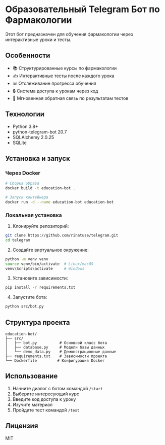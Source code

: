 # Образовательный Telegram Бот по Фармакологии

Этот бот предназначен для обучения фармакологии через интерактивные уроки и тесты.

## Особенности

- 📚 Структурированные курсы по фармакологии
- ✍️ Интерактивные тесты после каждого урока
- 📊 Отслеживание прогресса обучения
- 🔒 Система доступа к урокам через код
- 🎯 Мгновенная обратная связь по результатам тестов

## Технологии

- Python 3.8+
- python-telegram-bot 20.7
- SQLAlchemy 2.0.25
- SQLite

## Установка и запуск

### Через Docker

```bash
# Сборка образа
docker build -t education-bot .

# Запуск контейнера
docker run -d --name education-bot education-bot
```

### Локальная установка

1. Клонируйте репозиторий:
```bash
git clone https://github.com/rinatuse/telegram.git
cd telegram
```

2. Создайте виртуальное окружение:
```bash
python -m venv venv
source venv/bin/activate  # Linux/macOS
venv\Scripts\activate     # Windows
```

3. Установите зависимости:
```bash
pip install -r requirements.txt
```

4. Запустите бота:
```bash
python src/bot.py
```

## Структура проекта

```
education-bot/
├── src/
│   ├── bot.py          # Основной класс бота
│   ├── database.py     # Модели базы данных
│   └── demo_data.py    # Демонстрационные данные
├── requirements.txt    # Зависимости проекта
└── Dockerfile         # Конфигурация Docker
```

## Использование

1. Начните диалог с ботом командой `/start`
2. Выберите интересующий курс
3. Введите код доступа к уроку
4. Изучите материал
5. Пройдите тест командой `/test`

## Лицензия

MIT